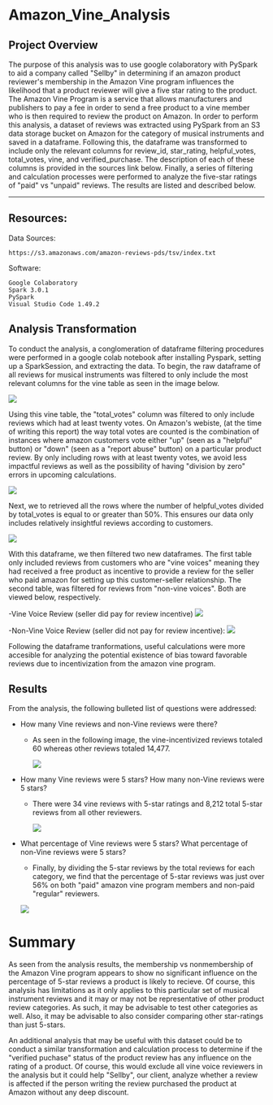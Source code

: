 # Amazon_Vine_Analysis

## Project Overview

The purpose of this analysis was to use google colaboratory with PySpark to aid a company called "Sellby" in determining if an amazon product reviewer's membership in the Amazon Vine program influences the likelihood that a product reviewer will give a five star rating to the product.  The Amazon Vine Program is a service that allows manufacturers and publishers to pay a fee in order to send a free product to a vine member who is then required to review the product on Amazon.  In order to perform this analysis, a dataset of reviews was extracted using PySpark from an S3 data storage bucket on Amazon for the category of musical instruments and saved in a dataframe.  Following this, the dataframe was transformed to include only the relevant columns for review_id, star_rating, helpful_votes, total_votes, vine, and verified_purchase.  The description of each of these columns is provided in the sources link below.  Finally, a series of filtering and calculation processes were performed to analyze the five-star ratings of "paid" vs "unpaid" reviews.  The results are listed and described below.

---------------------------------------------
## Resources:

Data Sources: 

    https://s3.amazonaws.com/amazon-reviews-pds/tsv/index.txt

Software: 

    Google Colaboratory
    Spark 3.0.1
    PySpark
    Visual Studio Code 1.49.2


## Analysis Transformation

To conduct the analysis, a conglomeration of dataframe filtering procedures were performed in a google colab notebook after installing Pyspark, setting up a SparkSession, and extracting the data.  To begin, the raw dataframe of all reviews for musical instruments was filtered to only include the most relevant columns for the vine table as seen in the image below.

![](Images_for_readme/Vine_table.png)

Using this vine table, the "total_votes" column was filtered to only include reviews which had at least twenty votes.  On Amazon's webiste, (at the time of writing this report) the way total votes are counted is the combination of instances where amazon customers vote either "up" (seen as a "helpful" button) or "down" (seen as a "report abuse" button) on a particular product review.  By only including rows with at least twenty votes, we avoid less impactful reviews as well as the possibility of having "division by zero" errors in upcoming calculations.

![](Images_for_readme/at_least_20_votes.png)

Next, we to retrieved all the rows where the number of helpful_votes divided by total_votes is equal to or greater than 50%.  This ensures our data only includes relatively insightful reviews according to customers.

![](Images_for_readme/helpful_at_least_half.png)

With this dataframe, we then filtered two new dataframes.  The first table only included reviews from customers who are "vine voices" meaning they had received a free product as incentive to provide a review for the seller who paid amazon for setting up this customer-seller relationship.  The second table, was filtered for reviews from "non-vine voices".  Both are viewed below, respectively.


-Vine Voice Review (seller did pay for review incentive)
![](Images_for_readme/vine_member_yes.png)

-Non-Vine Voice Review (seller did not pay for review incentive):
![](Images_for_readme/not_vine_member.png)

Following the dataframe tranformations, useful calculations were more accesible for analyzing the potential existence of bias toward favorable reviews due to incentivization from the amazon vine program.


## Results
From the analysis, the following bulleted list of questions were addressed:

* How many Vine reviews and non-Vine reviews were there?

    - As seen in the following image, the vine-incentivized reviews totaled 60 whereas other reviews totaled 14,477.

        ![](Images_for_readme/total_reviews.png)


* How many Vine reviews were 5 stars? How many non-Vine reviews were 5 stars?

    -   There were 34 vine reviews with 5-star ratings and 8,212 total 5-star reviews from all other reviewers.

        ![](Images_for_readme/5_star_comparison.png)


* What percentage of Vine reviews were 5 stars? What percentage of non-Vine reviews were 5 stars?

    - Finally, by dividing the 5-star reviews by the total reviews for each category, we find that the percentage of 5-star reviews was just over 56% on both "paid" amazon vine program members and non-paid "regular" reviewers.

    ![](Images_for_readme/final_percentages.png)


# Summary

As seen from the analysis results, the membership vs nonmembership of the Amazon Vine program appears to show no significant influence on the percentage of 5-star reviews a product is likely to recieve.  Of course, this analysis has limitations as it only applies to this particular set of musical instrument reviews and it may or may not be representative of other product review categories.  As such, it may be advisable to test other categories as well.  Also, it may be advisable to also consider comparing other star-ratings than just 5-stars.

An additional analysis that may be useful with this dataset could be to conduct a similar transformation and calculation process to determine if the "verified puchase" status of the product review has any influence on the rating of a product.  Of course, this would exclude all vine voice reviewers in the analysis but it could help "Sellby", our client, analyze whether a review is affected if the person writing the review purchased the product at Amazon without any deep discount.